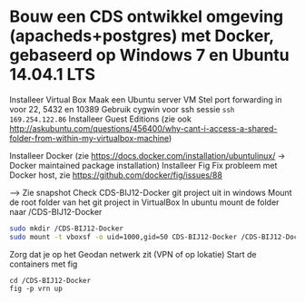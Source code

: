 Bouw een CDS ontwikkel omgeving (apacheds+postgres) met Docker, gebaseerd op Windows 7 en Ubuntu 14.04.1 LTS
===

Installeer Virtual Box
Maak een Ubuntu server VM
Stel port forwarding in voor 22, 5432 en 10389
Gebruik cygwin voor ssh sessie ```ssh  169.254.122.86```
Installeer Guest Editions (zie ook http://askubuntu.com/questions/456400/why-cant-i-access-a-shared-folder-from-within-my-virtualbox-machine)

Installeer Docker (zie https://docs.docker.com/installation/ubuntulinux/ -> Docker maintained package installation)
Installeer Fig
Fix probleem met Docker host, zie https://github.com/docker/fig/issues/88

--> Zie snapshot
Check CDS-BIJ12-Docker git project uit in windows
Mount de root folder van het git project in VirtualBox
In ubuntu mount de folder naar /CDS-BIJ12-Docker
``` sh
sudo mkdir /CDS-BIJ12-Docker
sudo mount -t vboxsf -o uid=1000,gid=50 CDS-BIJ12-Docker /CDS-BIJ12-Docker
```

Zorg dat je op het Geodan netwerk zit (VPN of op lokatie)
Start de containers met fig
```
cd /CDS-BIJ12-Docker
fig -p vrn up
```

